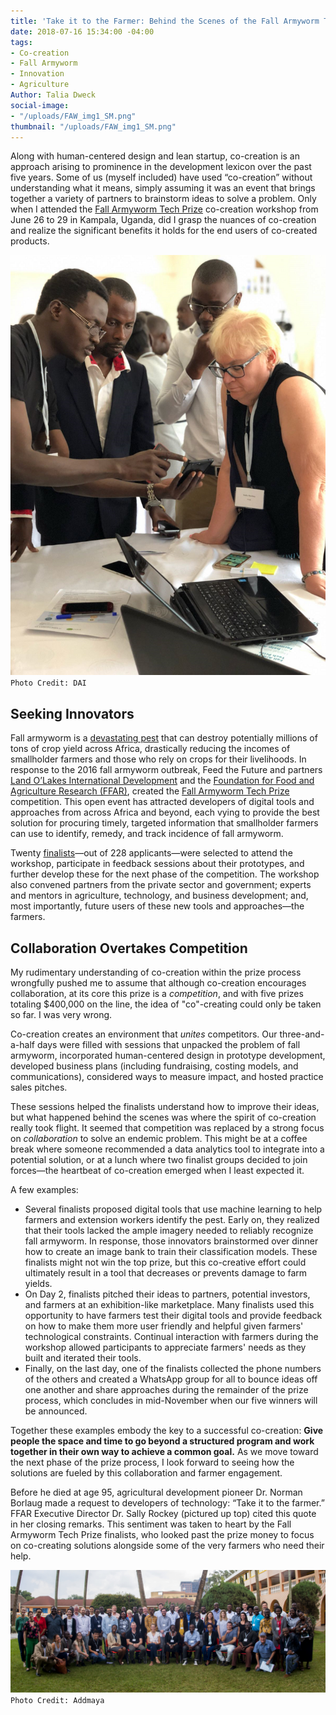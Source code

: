 ```yaml
---
title: 'Take it to the Farmer: Behind the Scenes of the Fall Armyworm Tech Prize Co-Creation'
date: 2018-07-16 15:34:00 -04:00
tags:
- Co-creation
- Fall Armyworm
- Innovation
- Agriculture
Author: Talia Dweck
social-image:
- "/uploads/FAW_img1_SM.png"
thumbnail: "/uploads/FAW_img1_SM.png"
---
```


Along with human-centered design and lean startup, co-creation is an approach arising to prominence in the development lexicon over the past five years. Some of us (myself included) have used “co-creation” without  understanding what it means, simply assuming it was an event that brings together a variety of partners to brainstorm ideas to solve a problem. Only when I attended the [Fall Armyworm Tech Prize](https://fallarmywormtech.challenges.org/) co-creation workshop from June 26 to 29 in Kampala, Uganda, did I grasp the nuances of co-creation and realize the significant benefits it holds for the end users of co-created products.

<!--more-->

![FAW_img1_SM.png](/uploads/FAW_img1_SM.png)
`Photo Credit: DAI`

## Seeking Innovators

Fall armyworm is a [devastating pest](http://www.fao.org/food-chain-crisis/how-we-work/plant-protection/fallarmyworm/en/) that can destroy potentially millions of tons of crop yield across Africa, drastically reducing the incomes of smallholder farmers and those who rely on crops for their livelihoods. In response to the 2016 fall armyworm outbreak, Feed the Future and partners [Land O’Lakes International Development](https://www.landolakes.org/) and the [Foundation for Food and Agriculture Research (FFAR)](https://foundationfar.org/), created the [Fall Armyworm Tech Prize](https://www.usaid.gov/what-we-do/agriculture-and-food-security/increasing-food-security-through-feed-future/fall-armyworm) competition. This open event has attracted developers of digital tools and approaches from across Africa and beyond, each vying to provide the best solution for procuring timely, targeted information that smallholder farmers can use to identify, remedy, and track incidence of fall armyworm.

Twenty [finalists](https://fallarmywormtech.challenges.org/finalists-2/)—out of 228 applicants—were selected to attend the workshop, participate in feedback sessions about their prototypes, and further develop these for the next phase of the competition. The workshop also convened partners from the private sector and government; experts and mentors in agriculture, technology, and business development; and, most importantly, future users of these new tools and approaches—the farmers.

## Collaboration Overtakes Competition

My rudimentary understanding of co-creation within the prize process wrongfully pushed me to assume that although co-creation encourages collaboration, at its core this prize is a *competition*, and with five prizes totaling $400,000 on the line, the idea of "co"-creating could only be taken so far. I was very wrong.

Co-creation creates an environment that *unites* competitors. Our three-and-a-half days were filled with sessions that unpacked the problem of fall armyworm, incorporated human-centered design in prototype development, developed business plans (including fundraising, costing models, and communications), considered ways to measure impact, and hosted practice sales pitches. 

These sessions helped the finalists understand how to improve their ideas, but what happened behind the scenes was where the spirit of co-creation really took flight. It seemed that competition was replaced by a strong focus on *collaboration* to solve an endemic problem. This might be at a coffee break where someone recommended a data analytics tool to integrate into a potential solution, or at a lunch where two finalist groups decided to join forces—the heartbeat of co-creation emerged when I least expected it.

A few examples:

* Several finalists proposed digital tools that use machine learning to help farmers and extension workers identify the pest. Early on, they realized that their tools lacked the ample imagery needed to reliably recognize fall armyworm. In response, those innovators brainstormed over dinner how to create an image bank to train their classification models. These finalists might not win the top prize, but this co-creative effort could ultimately result in a tool that decreases or prevents damage to farm yields.
* On Day 2, finalists pitched their ideas to partners, potential investors, and farmers at an exhibition-like marketplace. Many finalists used this opportunity to have farmers test their digital tools and provide feedback on how to make them more user friendly and helpful given farmers' technological constraints. Continual interaction with farmers during the workshop allowed participants to appreciate farmers' needs as they built and iterated their tools.
* Finally, on the last day, one of the finalists collected the phone numbers of the others and created a WhatsApp group for all to bounce ideas off one another and share approaches during the remainder of the prize process, which concludes in mid-November when our five winners will be announced.

Together these examples embody the key to a successful co-creation: **Give people the space and time to go beyond a structured program and work together in their own way to achieve a common goal.** As we move toward the next phase of the prize process, I look forward to seeing how the solutions are fueled by this collaboration and farmer engagement.

Before he died at age 95, agricultural development pioneer Dr. Norman Borlaug made a request to developers of technology: “Take it to the farmer.” FFAR Executive Director Dr. Sally Rockey (pictured up top) cited this quote in her closing remarks. This sentiment was taken to heart by the Fall Armyworm Tech Prize finalists, who looked past the prize money to focus on co-creating solutions alongside some of the very farmers who need their help.

![FAW_img2.png](/uploads/FAW_img2.png)
`Photo Credit: Addmaya`